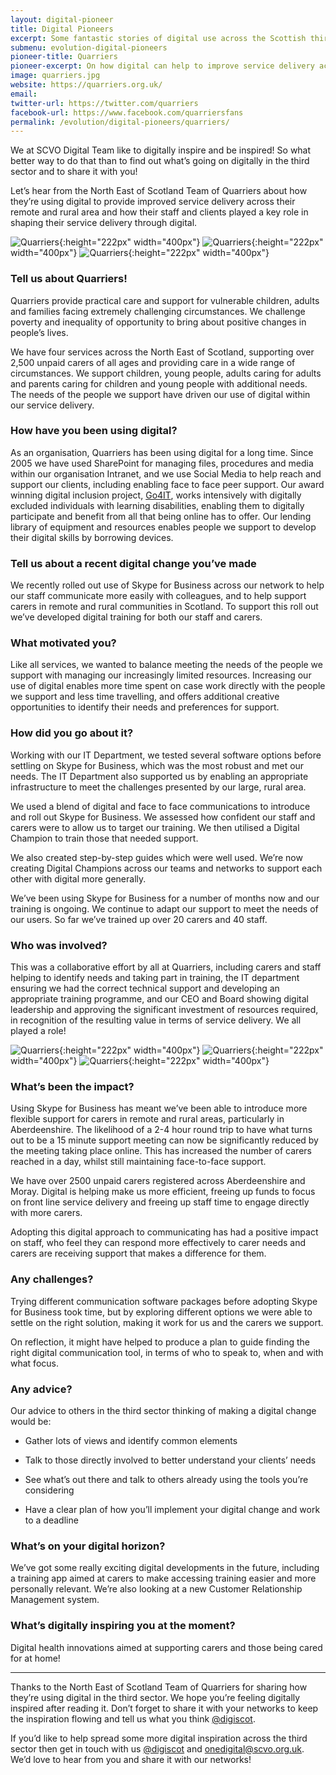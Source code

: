 ```yaml
---
layout: digital-pioneer
title: Digital Pioneers
excerpt: Some fantastic stories of digital use across the Scottish third sector. Read on to be inspired.
submenu: evolution-digital-pioneers
pioneer-title: Quarriers
pioneer-excerpt: On how digital can help to improve service delivery across remote and rural areas.
image: quarriers.jpg
website: https://quarriers.org.uk/
email:
twitter-url: https://twitter.com/quarriers
facebook-url: https://www.facebook.com/quarriersfans
permalink: /evolution/digital-pioneers/quarriers/
---
```


We at SCVO Digital Team like to digitally inspire and be inspired! So what better way to do that than to find out what’s going on digitally in the third sector and to share it with you!

Let’s hear from the North East of Scotland Team of Quarriers about how they’re using digital to provide improved service delivery across their remote and rural area and how their staff and clients played a key role in shaping their service delivery through digital.

![Quarriers](digiscot.github.io/images/digital-pioneers/Quarrierswebsiteheader.jpg){:height="222px" width="400px"} ![Quarriers](digiscot.github.io/images/digital-pioneers/Quarriersbuilding.jpg){:height="222px" width="400px"} ![Quarriers](digiscot.github.io/images/digital-pioneers/Quarriersgroupimage.jpg){:height="222px" width="400px"}

### Tell us about Quarriers!

Quarriers provide practical care and support for vulnerable children, adults and families facing extremely challenging circumstances. We challenge poverty and inequality of opportunity to bring about positive changes in people’s lives.

We have four services across the North East of Scotland, supporting over 2,500 unpaid carers of all ages and providing care in a wide range of circumstances. We support children, young people, adults caring for adults and parents caring for children and young people with additional needs. The needs of the people we support have driven our use of digital within our service delivery.

### How have you been using digital?

As an organisation, Quarriers has been using digital for a long time. Since 2005 we have used SharePoint for managing files, procedures and media within our organisation Intranet, and we use Social Media to help reach and support our clients, including enabling face to face peer support. Our award winning digital inclusion project, <a target='_blank' href="https://digital.scvo.org.uk/projects/quarriers/">Go4IT</a>, works intensively with digitally excluded individuals with learning disabilities, enabling them to digitally participate and benefit from all that being online has to offer. Our lending library of equipment and resources enables people we support to develop their digital skills by borrowing devices.

### Tell us about a recent digital change you’ve made

We recently rolled out use of Skype for Business across our network to help our staff communicate more easily with colleagues, and to help support carers in remote and rural communities in Scotland. To support this roll out we’ve developed digital training for both our staff and carers.

### What motivated you?

Like all services, we wanted to balance meeting the needs of the people we support with managing our increasingly limited resources. Increasing our use of digital enables more time spent on case work directly with the people we support and less time travelling, and offers additional creative opportunities to identify their needs and preferences for support.

### How did you go about it?

Working with our IT Department, we tested several software options before settling on Skype for Business, which was the most robust and met our needs. The IT Department also supported us by enabling an appropriate infrastructure to meet the challenges presented by our large, rural area.

We used a blend of digital and face to face communications to introduce and roll out Skype for Business. We assessed how confident our staff and carers were to allow us to target our training. We then utilised a Digital Champion to train those that needed support.

We also created step-by-step guides which were well used. We’re now creating Digital Champions across our teams and networks to support each other with digital more generally.

We’ve been using Skype for Business for a number of months now and our training is ongoing. We continue to adapt our support to meet the needs of our users. So far we’ve trained up over 20 carers and 40 staff.

### Who was involved?

This was a collaborative effort by all at Quarriers, including carers and staff helping to identify needs and taking part in training, the IT department ensuring we had the correct technical support and developing an appropriate training programme, and our CEO and Board showing digital leadership and approving the significant investment of resources required, in recognition of the resulting value in terms of service delivery. We all played a role!

![Quarriers](digiscot.github.io/images/digital-pioneers/Quarriersknitting.jpg){:height="222px" width="400px"} ![Quarriers](digiscot.github.io/images/digital-pioneers/Quarrierschatting.jpg){:height="222px" width="400px"} ![Quarriers](digiscot.github.io/images/digital-pioneers/Quarrierswheelchair.jpg){:height="222px" width="400px"}

### What’s been the impact?

Using Skype for Business has meant we’ve been able to introduce more flexible support for carers in remote and rural areas, particularly in Aberdeenshire. The likelihood of a 2-4 hour round trip to have what turns out to be a 15 minute support meeting can now be significantly reduced by the meeting taking place online. This has increased the number of carers reached in a day, whilst still maintaining face-to-face support.

We have over 2500 unpaid carers registered across Aberdeenshire and Moray. Digital is helping make us more efficient, freeing up funds to focus on front line service delivery and freeing up staff time to engage directly with more carers.

Adopting this digital approach to communicating has had a positive impact on staff, who feel they can respond more effectively to carer needs and carers are receiving support that makes a difference for them.

### Any challenges?

Trying different communication software packages before adopting Skype for Business took time, but by exploring different options we were able to settle on the right solution, making it work for us and the carers we support.

On reflection, it might have helped to produce a plan to guide finding the right digital communication tool, in terms of who to speak to, when and with what focus.

### Any advice?

Our advice to others in the third sector thinking of making a digital change would be:

* Gather lots of views and identify common elements

* Talk to those directly involved to better understand your clients’ needs

* See what’s out there and talk to others already using the tools you’re considering

* Have a clear plan of how you’ll implement your digital change and work to a deadline

### What’s on your digital horizon?

We’ve got some really exciting digital developments in the future, including a training app aimed at carers to make accessing training easier and more personally relevant. We’re also looking at a new Customer Relationship Management system.

### What’s digitally inspiring you at the moment?

Digital health innovations aimed at supporting carers and those being cared for at home!


-----
Thanks to the North East of Scotland Team of Quarriers for sharing how they’re using digital in the third sector. We hope you’re feeling digitally inspired after reading it. Don’t forget to share it with your networks to keep the inspiration flowing and tell us what you think  <a href="https://twitter.com/digiscot?ref_src=twsrc%5Egoogle%7Ctwcamp%5Eserp%7Ctwgr%5Eauthor" target="_blank">@digiscot</a>.

If you’d like to help spread some more digital inspiration across the third sector then get in touch with us <a href="https://twitter.com/digiscot?ref_src=twsrc%5Egoogle%7Ctwcamp%5Eserp%7Ctwgr%5Eauthor" target="_blank">@digiscot</a> and <a href="mailto:onedigital@scvo.org.uk">onedigital@scvo.org.uk</a>.  We’d love to hear from you and share it with our networks!

